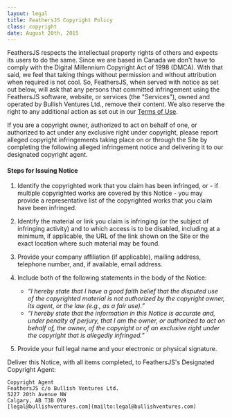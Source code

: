 ```yaml
---
layout: legal
title: FeathersJS Copyright Policy
class: copyright
date: August 20th, 2015
---
```


FeathersJS respects the intellectual property rights of others and expects its users to do the same. Since we are based in Canada we don't have to comply with the Digital Millennium Copyright Act of 1998 (DMCA). With that said, we feel that taking things without permission and without attribution when required is not cool. So, FeathersJS, when served with notice as set out below, will ask that any persons that committed infringement using the FeathersJS software, website, or services (the "Services"), owned and operated by Bullish Ventures Ltd., remove their content. We also reserve the right to any additional action as set out in our [Terms of Use](/terms).

If you are a copyright owner, authorized to act on behalf of one, or authorized to act under any exclusive right under copyright, please report alleged copyright infringements taking place on or through the Site by completing the following alleged infringement notice and delivering it to our designated copyright agent.

#### Steps for Issuing Notice

1. Identify the copyrighted work that you claim has been infringed, or - if multiple copyrighted works are covered by this Notice - you may provide a representative list of the copyrighted works that you claim have been infringed.

2. Identify the material or link you claim is infringing (or the subject of infringing activity) and to which access is to be disabled, including at a minimum, if applicable, the URL of the link shown on the Site or the exact location where such material may be found.

3. Provide your company affiliation (if applicable), mailing address, telephone number, and, if available, email address.

4. Include both of the following statements in the body of the Notice:
    - _“I hereby state that I have a good faith belief that the disputed use of the copyrighted material is not authorized by the copyright owner, its agent, or the law (e.g., as a fair use).”_
    - _“I hereby state that the information in this Notice is accurate and, under penalty of perjury, that I am the owner, or authorized to act on behalf of, the owner, of the copyright or of an exclusive right under the copyright that is allegedly infringed.”_

5. Provide your full legal name and your electronic or physical signature.

Deliver this Notice, with all items completed, to FeathersJS's Designated Copyright Agent:

    Copyright Agent
    FeathersJS c/o Bullish Ventures Ltd.
    5227 20th Avenue NW
    Calgary, AB T3B 0V9
    [legal@bullishventures.com](mailto:legal@bullishventures.com)